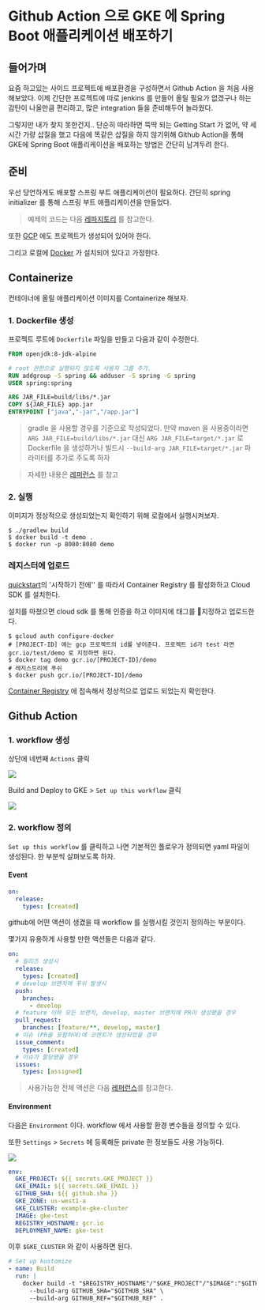 # Github Action 으로 GKE 에 Spring Boot 애플리케이션 배포하기

## 들어가며
요즘 하고있는 사이드 프로젝트에 배포환경을 구성하면서 Github Action 을 처음 사용해보았다.
이제 간단한 프로젝트에 따로 jenkins 를 만들어 올릴 필요가 없겠구나 하는 감탄이 나올만큼 편리하고, 많은 integration 들을 준비해두어 놀라웠다.

그렇지만 내가 찾지 못한건지.. 단순히 따라하면 뚝딱 되는 Getting Start 가 없어, 약 세시간 가량 삽질을 했고 다음에 똑같은 삽질을 하지 않기위해
Github Action을 통해 GKE에 Spring Boot 애플리케이션을 배포하는 방법은 간단히 남겨두려 한다.

## 준비
우선 당연하게도 배포할 스프링 부트 애플리케이션이 필요하다. 간단히 spring initializer 를 통해 스프링 부트 애플리케이션을 만들었다.
> 예제의 코드는 다음 [레파지토리](https://github.com/genie-youn/deploy-gke-example) 를 참고한다.

또한 [GCP](https://cloud.google.com/gcp) 에도 프로젝트가 생성되어 있어야 한다.

그리고 로컬에 [Docker](https://docs.docker.com/) 가 설치되어 있다고 가정한다.

## Containerize
컨테이너에 올릴 애플리케이션 이미지를 Containerize 해보자.

### 1. Dockerfile 생성
프로젝트 루트에 `Dockerfile` 파일을 만들고 다음과 같이 수정한다.

```Dockerfile
FROM openjdk:8-jdk-alpine

# root 권한으로 실행되지 않도록 사용자 그룹 추가.
RUN addgroup -S spring && adduser -S spring -G spring
USER spring:spring

ARG JAR_FILE=build/libs/*.jar
COPY ${JAR_FILE} app.jar
ENTRYPOINT ["java","-jar","/app.jar"]
```

> gradle 을 사용할 경우를 기준으로 작성되었다. 만약 maven 을 사용중이라면 `ARG JAR_FILE=build/libs/*.jar` 대신 `ARG JAR_FILE=target/*.jar` 로 Dockerfile 을 생성하거나 빌드시 `--build-arg JAR_FILE=target/*.jar` 파라미터를 추가로 주도록 하자

> 자세한 내용은 [레퍼런스](https://spring.io/guides/gs/spring-boot-docker/) 를 참고

### 2. 실행
이미지가 정상적으로 생성되었는지 확인하기 위해 로컬에서 실행시켜보자.

```shell
$ ./gradlew build
$ docker build -t demo .
$ docker run -p 8080:8080 demo
```

### 레지스터에 업로드
[quickstart](https://cloud.google.com/container-registry/docs/quickstart)의 '시작하기 전에'' 를 따라서 Container Registry 를 활성화하고 Cloud SDK 를 설치한다.

설치를 마쳤으면 cloud sdk 를 통해 인증을 하고 이미지에 태그를 지정하고 업로드한다.

```shell
$ gcloud auth configure-docker
# [PROJECT-ID] 에는 gcp 프로젝트의 id를 넣어준다. 프로젝트 id가 test 라면 gcr.io/test/demo 로 지정하면 된다.
$ docker tag demo gcr.io/[PROJECT-ID]/demo
# 레지스트리에 푸쉬
$ docker push gcr.io/[PROJECT-ID]/demo
```

[Container Registry](https://console.cloud.google.com/gcr) 에 접속해서 정상적으로 업로드 되었는지 확인한다.

## Github Action

### 1. workflow 생성

상단에 네번째 `Actions` 클릭

![](https://user-images.githubusercontent.com/16642635/79749277-e1a8aa80-8349-11ea-850d-3bc225d14e81.png)

Build and Deploy to GKE > `Set up this workflow` 클릭

![](https://user-images.githubusercontent.com/16642635/79749526-54198a80-834a-11ea-8614-e972b7761c08.png)

### 2. workflow 정의
`Set up this workflow` 를 클릭하고 나면 기본적인 플로우가 정의되면 yaml 파일이 생성된다. 한 부분씩 살펴보도록 하자.

#### Event

```yaml
on:
  release:
    types: [created]
```

github에 어떤 액션이 생겼을 때 workflow 를 실행시킬 것인지 정의하는 부분이다.

몇가지 유용하게 사용할 만한 액션들은 다음과 같다.

```yaml
on:
  # 릴리즈 생성시
  release:
    types: [created]
  # develop 브랜치에 푸쉬 발생시
  push:
    branches:
      - develop
  # feature 이하 모든 브랜치, develop, master 브랜치에 PR이 생성됐을 경우
  pull_request:
    branches: [feature/**, develop, master]
  # 이슈 (PR을 포함하여)에 코멘트가 생성되었을 경우
  issue_comment:
    types: [created]
  # 이슈가 할당됐을 경우
  issues:
    types: [assigned]
```

> 사용가능한 전체 액션은 다음 [레퍼런스](https://help.github.com/en/actions/reference/events-that-trigger-workflows#webhook-events)를 참고한다.

#### Environment

다음은 `Environment` 이다. workflow 에서 사용할 환경 변수들을 정의할 수 있다.

또한 `Settings` > `Secrets` 에 등록해둔 private 한 정보들도 사용 가능하다.

![](https://user-images.githubusercontent.com/16642635/79864784-00c03e80-8415-11ea-8936-b6428ee3b394.png)

```yaml
env:
  GKE_PROJECT: ${{ secrets.GKE_PROJECT }}
  GKE_EMAIL: ${{ secrets.GKE_EMAIL }}
  GITHUB_SHA: ${{ github.sha }}
  GKE_ZONE: us-west1-a
  GKE_CLUSTER: example-gke-cluster
  IMAGE: gke-test
  REGISTRY_HOSTNAME: gcr.io
  DEPLOYMENT_NAME: gke-test
```

이후 `$GKE_CLUSTER` 와 같이 사용하면 된다.

```yaml
# Set up kustomize
- name: Build
  run: |        
    docker build -t "$REGISTRY_HOSTNAME"/"$GKE_PROJECT"/"$IMAGE":"$GITHUB_SHA" \
      --build-arg GITHUB_SHA="$GITHUB_SHA" \
      --build-arg GITHUB_REF="$GITHUB_REF" .
```

